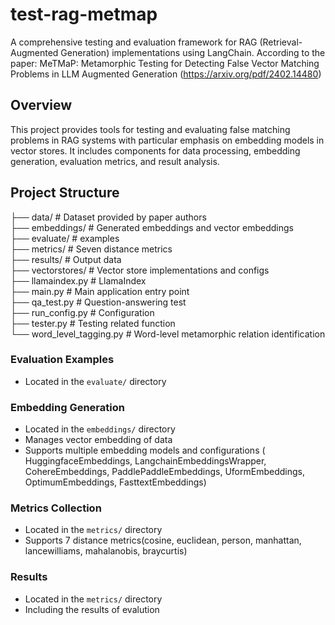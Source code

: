 # test-rag-metmap

A comprehensive testing and evaluation framework for RAG (Retrieval-Augmented Generation) implementations using LangChain. According to the paper: MeTMaP: Metamorphic Testing for Detecting False Vector
Matching Problems in LLM Augmented Generation (https://arxiv.org/pdf/2402.14480)

## Overview

This project provides tools for testing and evaluating false matching problems in RAG systems with particular emphasis on embedding models in vector stores. It includes components for data processing, embedding generation, evaluation metrics, and result analysis.

## Project Structure

├── data/              # Dataset provided by paper authors  
├── embeddings/        # Generated embeddings and vector embeddings  
├── evaluate/          # examples  
├── metrics/          # Seven distance metrics  
├── results/          # Output data  
├── vectorstores/     # Vector store implementations and configs  
├── llamaindex.py     # LlamaIndex   
├── main.py           # Main application entry point  
├── qa_test.py        # Question-answering test   
├── run_config.py     # Configuration  
├── tester.py         # Testing related function  
└── word_level_tagging.py  # Word-level metamorphic relation identification  



### Evaluation Examples

- Located in the `evaluate/` directory


### Embedding Generation

- Located in the `embeddings/` directory
- Manages vector embedding of data
- Supports multiple embedding models and configurations ( HuggingfaceEmbeddings,
    LangchainEmbeddingsWrapper,
    CohereEmbeddings,
    PaddlePaddleEmbeddings,
    UformEmbeddings,
    OptimumEmbeddings,
    FasttextEmbeddings)


### Metrics Collection

- Located in the `metrics/` directory
- Supports 7 distance metrics(cosine, euclidean, person, manhattan, lancewilliams, mahalanobis, braycurtis)

### Results

- Located in the `metrics/` directory
- Including the results of evalution

